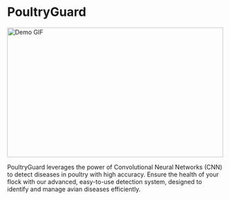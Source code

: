 # PoultryGuard

<img src="https://i.ibb.co/zJm91bd/giphy.gif" alt="Demo GIF" width="500" height="300">

PoultryGuard leverages the power of Convolutional Neural Networks (CNN) to detect diseases in poultry with high accuracy. Ensure the health of your flock with our advanced, easy-to-use detection system, designed to identify and manage avian diseases efficiently.

